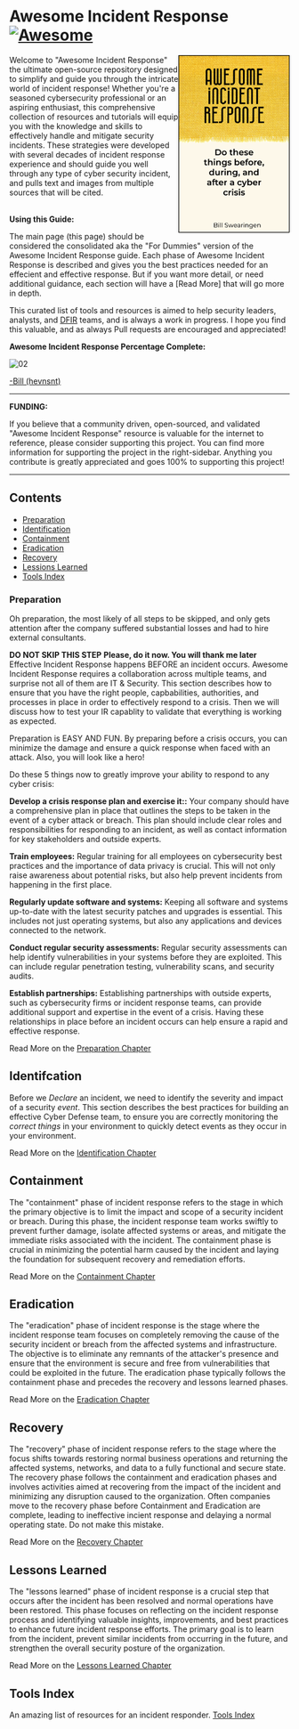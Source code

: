 # Awesome Incident Response [![Awesome](https://cdn.rawgit.com/sindresorhus/awesome/d7305f38d29fed78fa85652e3a63e154dd8e8829/media/badge.svg)](https://github.com/sindresorhus/awesome)
<img align="right" src="./images/awesome-incident-response.png" width="200" alt="Awesome Incident Response" title="Awesome Incident Response">
Welcome to "Awesome Incident Response" the ultimate open-source repository designed to simplify and guide you through the intricate world of incident response! Whether you're a seasoned cybersecurity professional or an aspiring enthusiast, this comprehensive collection of resources and tutorials will equip you with the knowledge and skills to effectively handle and mitigate security incidents. These strategies were developed with several decades of incident response experience and should guide you well through any type of cyber security incident, and pulls text and images from multiple sources that will be cited. 
<br /><br />

**Using this Guide:**

The main page (this page) should be considered the consolidated aka the "For Dummies" version of the Awesome Incident Response guide. Each phase of Awesome Incident Response is described and gives you the best practices needed for an effecient and effective response.  But if you want more detail, or need additional guidance, each section will have a [Read More] that will go more in depth.

This curated list of tools and resources is aimed to help security leaders, analysts, and [DFIR](http://www.acronymfinder.com/Digital-Forensics%2c-Incident-Response-%28DFIR%29.html) teams, and is always a work in progress. I hope you find this valuable, and as always Pull requests are encouraged and appreciated!

**Awesome Incident Response Percentage Complete:**

![02](https://progress-bar.dev/02/?title=Completeness) 

[-Bill (hevnsnt)](https://github.com/hevnsnt/Awesome_Incident_Response/blob/main/author.md)

---
**FUNDING:** 

If you believe that a community driven, open-sourced, and validated "Awesome Incident Response" resource is valuable for the internet to reference, please consider supporting this project. You can find more information for supporting the project in the right-sidebar.  Anything you contribute is greatly appreciated and goes 100% to supporting this project!

---



## Contents
- [Preparation](https://github.com/hevnsnt/Awesome_Incident_Response/blob/main/README.md#preparation)
- [Identification](https://github.com/hevnsnt/Awesome_Incident_Response/blob/main/README.md#identification)
- [Containment](https://github.com/hevnsnt/Awesome_Incident_Response/blob/main/README.md#containment)
- [Eradication](https://github.com/hevnsnt/Awesome_Incident_Response/blob/main/README.md#eradication)
- [Recovery](https://github.com/hevnsnt/Awesome_Incident_Response/blob/main/README.md#recovery)
- [Lessions Learned](https://github.com/hevnsnt/Awesome_Incident_Response/blob/main/README.md#lessons-learned)
- [Tools Index](https://github.com/hevnsnt/Awesome_Incident_Response/blob/main/README.md#tools-index)

### Preparation
Oh preparation, the most likely of all steps to be skipped, and only gets attention after the company suffered substantial losses and had to hire external consultants.

**DO NOT SKIP THIS STEP**
**Please, do it now. You will thank me later**
Effective Incident Response happens BEFORE an incident occurs. Awesome Incident Response requires a collaboration across multiple teams, and surprise not all of them are IT & Security. This section describes how to ensure that you have the right people, capbabilities, authorities, and processes in place in order to effectively respond to a crisis. Then we will discuss how to test your IR capablity to validate that everything is working as expected.

Preparation is EASY AND FUN. By preparing before a crisis occurs, you can minimize the damage and ensure a quick response when faced with an attack. Also, you will look like a hero!

Do these 5 things now to greatly improve your ability to respond to any cyber crisis:

**Develop a crisis response plan and exercise it::** Your company should have a comprehensive plan in place that outlines the steps to be taken in the event of a cyber attack or breach. This plan should include clear roles and responsibilities for responding to an incident, as well as contact information for key stakeholders and outside experts.

**Train employees:** Regular training for all employees on cybersecurity best practices and the importance of data privacy is crucial. This will not only raise awareness about potential risks, but also help prevent incidents from happening in the first place.

**Regularly update software and systems:** Keeping all software and systems up-to-date with the latest security patches and upgrades is essential. This includes not just operating systems, but also any applications and devices connected to the network.

**Conduct regular security assessments:** Regular security assessments can help identify vulnerabilities in your systems before they are exploited. This can include regular penetration testing, vulnerability scans, and security audits.

**Establish partnerships:** Establishing partnerships with outside experts, such as cybersecurity firms or incident response teams, can provide additional support and expertise in the event of a crisis. Having these relationships in place before an incident occurs can help ensure a rapid and effective response.

Read More on the [Preparation Chapter](./chapters/1%20-%20Preparation/preparation.md)

## Identifcation
Before we _Declare_ an incident, we need to identify the severity and impact of a security _event_. This section describes the best practices for building an effective Cyber Defense team, to ensure you are correctly monitoring the _correct things_ in your environment to quickly detect events as they occur in your environment.

Read More on the [Identification Chapter](./chapters/2%20-%20Identification/identification.md)

## Containment
The "containment" phase of incident response refers to the stage in which the primary objective is to limit the impact and scope of a security incident or breach. During this phase, the incident response team works swiftly to prevent further damage, isolate affected systems or areas, and mitigate the immediate risks associated with the incident. The containment phase is crucial in minimizing the potential harm caused by the incident and laying the foundation for subsequent recovery and remediation efforts.

Read More on the [Containment Chapter](./chapters/3%20-%20Containment/containment.md)

## Eradication
The "eradication" phase of incident response is the stage where the incident response team focuses on completely removing the cause of the security incident or breach from the affected systems and infrastructure. The objective is to eliminate any remnants of the attacker's presence and ensure that the environment is secure and free from vulnerabilities that could be exploited in the future. The eradication phase typically follows the containment phase and precedes the recovery and lessons learned phases.

Read More on the [Eradication Chapter](./chapters/4%20-%20Eradication/eradication.md)


## Recovery
The "recovery" phase of incident response refers to the stage where the focus shifts towards restoring normal business operations and returning the affected systems, networks, and data to a fully functional and secure state. The recovery phase follows the containment and eradication phases and involves activities aimed at recovering from the impact of the incident and minimizing any disruption caused to the organization. Often companies move to the recovery phase before Containment and Eradication are complete, leading to ineffective incient response and delaying a normal operating state. Do not make this mistake.

Read More on the [Recovery Chapter](./chapters/5%20-%20Recovery/recovery.md)

## Lessons Learned
The "lessons learned" phase of incident response is a crucial step that occurs after the incident has been resolved and normal operations have been restored. This phase focuses on reflecting on the incident response process and identifying valuable insights, improvements, and best practices to enhance future incident response efforts. The primary goal is to learn from the incident, prevent similar incidents from occurring in the future, and strengthen the overall security posture of the organization.

Read More on the [Lessons Learned Chapter](./chapters/6%20-%20Lessons%20Learned/lessonslearned.md)

## Tools Index
An amazing list of resources for an incident responder.
[Tools Index](./tools.md)
